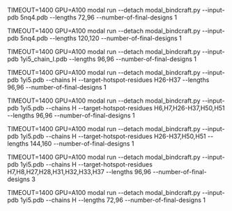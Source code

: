 TIMEOUT=1400 GPU=A100 modal run --detach modal_bindcraft.py --input-pdb 5nq4.pdb --lengths 72,96 --number-of-final-designs 1

TIMEOUT=1400 GPU=A100 modal run --detach modal_bindcraft.py --input-pdb 5nq4.pdb --lengths 120,120 --number-of-final-designs 1

TIMEOUT=1400 GPU=A100 modal run --detach modal_bindcraft.py --input-pdb 1yi5_chain_I.pdb --lengths 96,96 --number-of-final-designs 1

TIMEOUT=1400 GPU=A100 modal run --detach modal_bindcraft.py --input-pdb 1yi5.pdb --chains H --target-hotspot-residues H26-H37 --lengths 96,96 --number-of-final-designs 1

TIMEOUT=1400 GPU=A100 modal run --detach modal_bindcraft.py --input-pdb 1yi5.pdb --chains H --target-hotspot-residues H6,H7,H26-H37,H50,H51 --lengths 96,96 --number-of-final-designs 1

TIMEOUT=1400 GPU=A100 modal run --detach modal_bindcraft.py --input-pdb 1yi5.pdb --chains H --target-hotspot-residues H26-H37,H50,H51 --lengths 144,160 --number-of-final-designs 1

TIMEOUT=1400 GPU=A100 modal run --detach modal_bindcraft.py --input-pdb 1yi5.pdb --chains H --target-hotspot-residues H7,H8,H27,H28,H31,H32,H33,H37 --lengths 96,96 --number-of-final-designs 3

TIMEOUT=1400 GPU=A100 modal run --detach modal_bindcraft.py --input-pdb 1yi5.pdb --chains H --lengths 72,96 --number-of-final-designs 1
